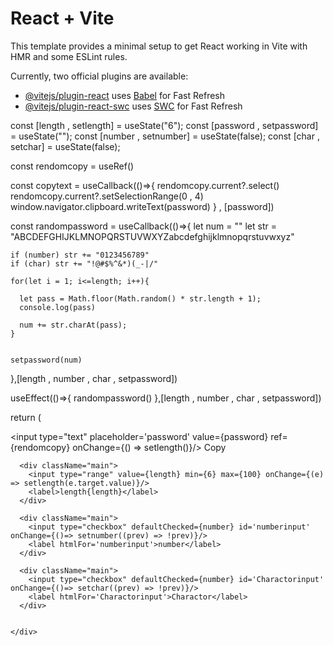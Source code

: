 # React + Vite

This template provides a minimal setup to get React working in Vite with HMR and some ESLint rules.

Currently, two official plugins are available:

- [@vitejs/plugin-react](https://github.com/vitejs/vite-plugin-react/blob/main/packages/plugin-react/README.md) uses [Babel](https://babeljs.io/) for Fast Refresh
- [@vitejs/plugin-react-swc](https://github.com/vitejs/vite-plugin-react-swc) uses [SWC](https://swc.rs/) for Fast Refresh



const [length , setlength] = useState("6");
  const [password , setpassword] = useState("");
  const [number , setnumber] = useState(false);
  const [char , setchar] = useState(false);


  const rendomcopy = useRef()

  const copytext = useCallback(()=>{
    rendomcopy.current?.select()
    rendomcopy.current?.setSelectionRange(0 , 4)
    window.navigator.clipboard.writeText(password)
  } , [password])


  const randompassword = useCallback(()=>{
    let num = ""
    let str = "ABCDEFGHIJKLMNOPQRSTUVWXYZabcdefghijklmnopqrstuvwxyz"

    if (number) str += "0123456789"
    if (char) str += "!@#$%^&*)(_-|/"

    for(let i = 1; i<=length; i++){

      let pass = Math.floor(Math.random() * str.length + 1);
      console.log(pass)

      num += str.charAt(pass);
    }


    setpassword(num)

  },[length , number , char , setpassword])

  useEffect(()=>{
      randompassword()
  },[length , number , char , setpassword])

  return (
    <div className="container">
      <div className="main">
        <input type="text" placeholder='password' value={password} ref={rendomcopy} onChange={() => setlength()}/>
        <label onClick={copytext}>Copy</label>
      </div>

      <div className="main">
        <input type="range" value={length} min={6} max={100} onChange={(e) => setlength(e.target.value)}/>
        <label>length{length}</label>
      </div>

      <div className="main">
        <input type="checkbox" defaultChecked={number} id='numberinput' onChange={()=> setnumber((prev) => !prev)}/>
        <label htmlFor='numberinput'>number</label>
      </div>

      <div className="main">
        <input type="checkbox" defaultChecked={number} id='Charactorinput' onChange={()=> setchar((prev) => !prev)}/>
        <label htmlFor='Charactorinput'>Charactor</label>
      </div>

      
    </div>
